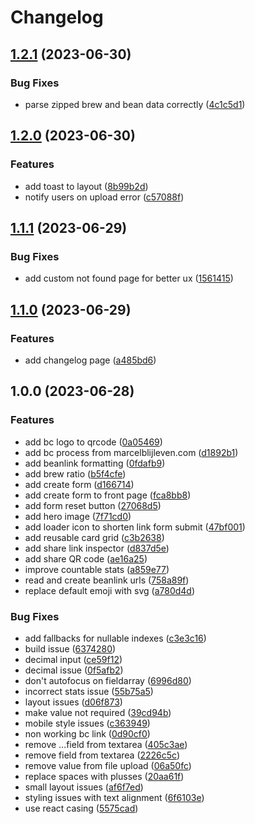 # Changelog

## [1.2.1](https://github.com/marcelblijleven/beanstats/compare/v1.2.0...v1.2.1) (2023-06-30)


### Bug Fixes

* parse zipped brew and bean data correctly ([4c1c5d1](https://github.com/marcelblijleven/beanstats/commit/4c1c5d1e1c3a1156d444fb36d3f3ad0c70feda33))

## [1.2.0](https://github.com/marcelblijleven/beanstats/compare/v1.1.1...v1.2.0) (2023-06-30)


### Features

* add toast to layout ([8b99b2d](https://github.com/marcelblijleven/beanstats/commit/8b99b2dec37199a8360662ab45be331d91322194))
* notify users on upload error ([c57088f](https://github.com/marcelblijleven/beanstats/commit/c57088f077192a7c08f766704ed2a3776876e890))

## [1.1.1](https://github.com/marcelblijleven/beanstats/compare/v1.1.0...v1.1.1) (2023-06-29)


### Bug Fixes

* add custom not found page for better ux ([1561415](https://github.com/marcelblijleven/beanstats/commit/1561415808d1ad9aa23e20ba75edad70d8479c51))

## [1.1.0](https://github.com/marcelblijleven/beanstats/compare/v1.0.0...v1.1.0) (2023-06-29)


### Features

* add changelog page ([a485bd6](https://github.com/marcelblijleven/beanstats/commit/a485bd68be6c3c38080c15b29441b85de47f35f3))

## 1.0.0 (2023-06-28)


### Features

* add bc logo to qrcode ([0a05469](https://github.com/marcelblijleven/beanstats/commit/0a0546984cb347ce3a516269a6c0d779dcc733f2))
* add bc process from marcelblijleven.com ([d1892b1](https://github.com/marcelblijleven/beanstats/commit/d1892b101545e1a32991f1aafdd2865760bf5dc3))
* add beanlink formatting ([0fdafb9](https://github.com/marcelblijleven/beanstats/commit/0fdafb9046f3a915059bad1cd244cb055f3442be))
* add brew ratio ([b5f4cfe](https://github.com/marcelblijleven/beanstats/commit/b5f4cfe7e03252a51c97b3e9fcd6797a6bd38edb))
* add create form ([d166714](https://github.com/marcelblijleven/beanstats/commit/d166714ff4fc1f3e2617acc7ea1707d72fce4442))
* add create form to front page ([fca8bb8](https://github.com/marcelblijleven/beanstats/commit/fca8bb8ddd6d8dd4721665d40be1c842ee6f79d8))
* add form reset button ([27068d5](https://github.com/marcelblijleven/beanstats/commit/27068d5e6151c51544549ecca1ab2dbbc718d9c4))
* add hero image ([7f71cd0](https://github.com/marcelblijleven/beanstats/commit/7f71cd0441d90e3dd7cf3c71b1681bcf263f8341))
* add loader icon to shorten link form submit ([47bf001](https://github.com/marcelblijleven/beanstats/commit/47bf0012ca36b64e25f35a210f6af358c84bdcd5))
* add reusable card grid ([c3b2638](https://github.com/marcelblijleven/beanstats/commit/c3b263891a2797db0ae1f76755ab419ffd018595))
* add share link inspector ([d837d5e](https://github.com/marcelblijleven/beanstats/commit/d837d5e11dc905f09b8a6db608bdb9e41356caab))
* add share QR code ([ae16a25](https://github.com/marcelblijleven/beanstats/commit/ae16a25df293f606891c408d06124b513371bd97))
* improve countable stats ([a859e77](https://github.com/marcelblijleven/beanstats/commit/a859e77508169af48a0bef99ec5290c29dfe8ebc))
* read and create beanlink urls ([758a89f](https://github.com/marcelblijleven/beanstats/commit/758a89f264b8986ae53ab4b9807c4133673b6efa))
* replace default emoji with svg ([a780d4d](https://github.com/marcelblijleven/beanstats/commit/a780d4da37f38eab749b954f373e418039322873))


### Bug Fixes

* add fallbacks for nullable indexes ([c3e3c16](https://github.com/marcelblijleven/beanstats/commit/c3e3c161bab5067434d8e420e508f703878dd68e))
* build issue ([6374280](https://github.com/marcelblijleven/beanstats/commit/63742802b3738916b2082f6140978d11a9df10c7))
* decimal input ([ce59f12](https://github.com/marcelblijleven/beanstats/commit/ce59f12501e302888ea71cd87fd50b0b6f7f4e77))
* decimal issue ([0f5afb2](https://github.com/marcelblijleven/beanstats/commit/0f5afb27591f075db5a403ff40215137b0c16f7b))
* don't autofocus on fieldarray ([6996d80](https://github.com/marcelblijleven/beanstats/commit/6996d80da7c76c9a14604490d5e24b5b1b1af347))
* incorrect stats issue ([55b75a5](https://github.com/marcelblijleven/beanstats/commit/55b75a556ffed89a42dca3427db1c76651b8b6eb))
* layout issues ([d06f873](https://github.com/marcelblijleven/beanstats/commit/d06f87377de2bccfbdb0d8d70da0e4295a5915cb))
* make value not required ([39cd94b](https://github.com/marcelblijleven/beanstats/commit/39cd94b8b91833fc01bcf0168aeae5dc25f4c495))
* mobile style issues ([c363949](https://github.com/marcelblijleven/beanstats/commit/c363949ff60596baef3dc119b88b1d245e41fa8f))
* non working bc link ([0d90cf0](https://github.com/marcelblijleven/beanstats/commit/0d90cf0ea47c3238e8c2b5c513ed7445a5aede33))
* remove ...field from textarea ([405c3ae](https://github.com/marcelblijleven/beanstats/commit/405c3ae3d150a29887ba8e45dfa7d72dec2c5276))
* remove field from textarea ([2226c5c](https://github.com/marcelblijleven/beanstats/commit/2226c5c2ebd8f62a5d7f6185c8c27814fc905dd6))
* remove value from file upload ([06a50fc](https://github.com/marcelblijleven/beanstats/commit/06a50fc4bc21b835b355406adaedfddf452450c8))
* replace spaces with plusses ([20aa61f](https://github.com/marcelblijleven/beanstats/commit/20aa61fa3471786aa38118dd263e000b19e20bcb))
* small layout issues ([af6f7ed](https://github.com/marcelblijleven/beanstats/commit/af6f7ed84bf38ae6951178536294c2492b27b275))
* styling issues with text alignment ([6f6103e](https://github.com/marcelblijleven/beanstats/commit/6f6103e797de6e3b8fac774c4a539ae6d68b6454))
* use react casing ([5575cad](https://github.com/marcelblijleven/beanstats/commit/5575cadc53721686f2026f5d3ba5674e61249dae))
